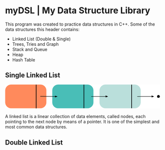 # myDSL | My Data Structure Library
This program was created to practice data structures in C++.
Some of the data structures this header contains:
* Linked List (Double & Single)
* Trees, Tries and Graph
* Stack and Queue
* Heap
* Hash Table

## Single Linked List
![linked_list_image](single_list.png)


A linked list is a linear collection of data elements, called nodes, each pointing to the next node by means of a pointer.
It is one of the simplest and most common data structures.

## Double Linked List

